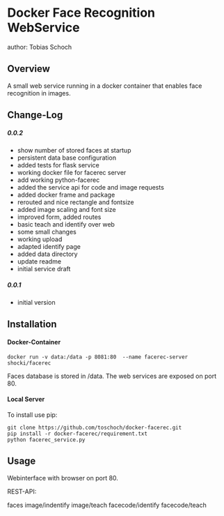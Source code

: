 Docker Face Recognition WebService
===============================
author: Tobias Schoch

Overview
--------

A small web service running in a docker container that enables face recognition in images.


Change-Log
----------
##### 0.0.2
* show number of stored faces at startup
* persistent data base configuration
* added tests for flask service
* working docker file for facerec server
* add working python-facerec
* added the service api for code and image requests
* added docker frame and package
* rerouted and nice rectangle and fontsize
* added image scaling and font size
* improved form, added routes
* basic teach and identify over web
* some small changes
* working upload
* adapted identify page
* added data directory
* update readme
* initial service draft

##### 0.0.1
* initial version


Installation
------------

#### Docker-Container
```
docker run -v data:/data -p 8081:80  --name facerec-server shocki/facerec
```
Faces database is stored in /data. The web services are exposed on port 80.

#### Local Server
To install use pip:

    git clone https://github.com/toschoch/docker-facerec.git
    pip install -r docker-facerec/requirement.txt
    python facerec_service.py

Usage
-----

Webinterface with browser on port 80.

REST-API:

faces
image/indentify
image/teach
facecode/identify
facecode/teach
